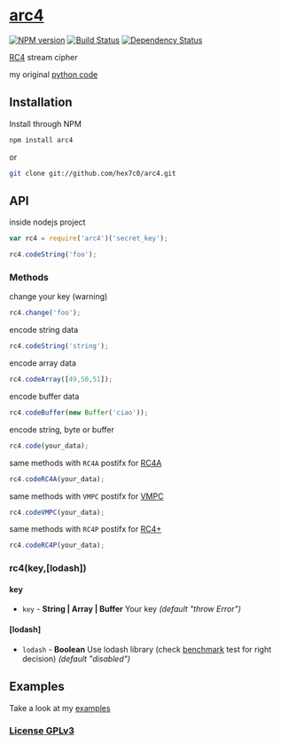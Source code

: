 # [arc4](http://supergiovane.tk/#/arc4)

[![NPM version](https://badge.fury.io/js/arc4.svg)](http://badge.fury.io/js/arc4)
[![Build Status](https://travis-ci.org/hex7c0/arc4.svg?branch=master)](https://travis-ci.org/hex7c0/arc4)
[![Dependency Status](https://david-dm.org/hex7c0/arc4/status.svg)](https://david-dm.org/hex7c0/arc4)

[RC4](https://en.wikipedia.org/wiki/RC4) stream cipher

my original [python code](https://github.com/hex7c0/EncryptoPy/blob/master/modules/rc/rc4.py)

## Installation

Install through NPM

```bash
npm install arc4
```
or
```bash
git clone git://github.com/hex7c0/arc4.git
```

## API

inside nodejs project
```js
var rc4 = require('arc4')('secret_key');

rc4.codeString('foo');
```

### Methods

change your key (warning)
```js
rc4.change('foo');
```
encode string data
```js
rc4.codeString('string');
```
encode array data
```js
rc4.codeArray([49,50,51]);
```
encode buffer data
```js
rc4.codeBuffer(new Buffer('ciao'));
```
encode string, byte or buffer
```js
rc4.code(your_data);
```
same methods with `RC4A` postifx for [RC4A](https://en.wikipedia.org/wiki/RC4#RC4A)
```js
rc4.codeRC4A(your_data);
```
same methods with `VMPC` postifx for [VMPC](https://en.wikipedia.org/wiki/RC4#VMPC)
```js
rc4.codeVMPC(your_data);
```
same methods with `RC4P` postifx for [RC4+](https://en.wikipedia.org/wiki/RC4#RC4.2B)
```js
rc4.codeRC4P(your_data);
```

### rc4(key,[lodash])

#### key

 - `key` - **String | Array | Buffer** Your key *(default "throw Error")*

#### [lodash]

 - `lodash` - **Boolean** Use lodash library (check [benchmark](https://github.com/hex7c0/arc4/tree/master/test/benchmark.js) test for right decision) *(default "disabled")*

## Examples

Take a look at my [examples](https://github.com/hex7c0/arc4/tree/master/examples)

### [License GPLv3](http://opensource.org/licenses/GPL-3.0)
